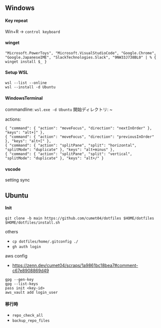 Windows
-----
#### Key repeat
Win+R -> `control keyboard`

#### winget
```
"Microsoft.PowerToys", "Microsoft.VisualStudioCode", "Google.Chrome", "Google.JapaneseIME", "SlackTechnologies.Slack", "9NW33J738BL0" | % { winget install $_ }
```

#### Setup WSL
```
wsl --list --online
wsl --install -d Ubuntu
```

#### WindowsTerminal
commandline:
`wsl.exe -d Ubuntu`
開始ディレクトリ: ~

actions:
```
{ "command": { "action": "moveFocus", "direction": "nextInOrder" }, "keys": "alt+]" },
{ "command": { "action": "moveFocus", "direction": "previousInOrder" }, "keys": "alt+[" },
{ "command": { "action": "splitPane", "split": "horizontal", "splitMode": "duplicate" }, "keys": "alt+minus" },
{ "command": { "action": "splitPane", "split": "vertical", "splitMode": "duplicate" }, "keys": "alt+/" }
```

#### vscode
setting sync

Ubuntu
-----

#### Init
```
git clone -b main https://github.com/cumet04/dotfiles $HOME/dotfiles
$HOME/dotfiles/install.sh
```

others
* `cp dotfiles/home/.gitconfig ./`
* `gh auth login`

aws config
* https://zenn.dev/cumet04/scraps/1a9861bc18bea7#comment-c67e8908869d49

```
gpg --gen-key
gpg --list-keys
pass init <key-id>
aws_vault add login_user
```

#### 移行時
* `repo_check_all`
* `backup_repo_files`
